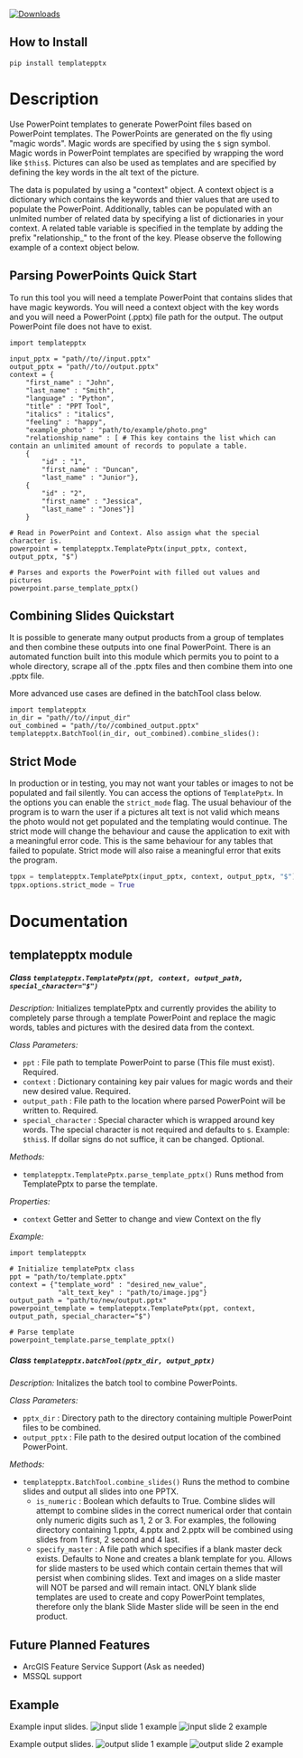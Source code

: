 [![Downloads](https://pepy.tech/badge/templatepptx)](https://pepy.tech/project/templatepptx)

## How to Install 

`pip install templatepptx`

# Description

Use PowerPoint templates to generate PowerPoint files based on PowerPoint templates. The PowerPoints are generated on the fly using "magic words". Magic words are specified by using the `$` sign symbol. Magic words in PowerPoint templates are specified by wrapping the word like `$this$`. Pictures can also be used as templates and are specified by defining the key words in the alt text of the picture. 

The data is populated by using a "context" object. A context object is a dictionary which contains the keywords and thier values that are used to populate the PowerPoint. Additionally, tables can be populated with an unlmited number of related data by specifying a list of dictionaries in your context. A related table variable is specified in the template by adding the prefix "relationship_" to the front of the key. Please observe the following example of a context object below.

## Parsing PowerPoints Quick Start

To run this tool you will need a template PowerPoint that contains slides that have magic keywords. You will need a context object with the key words and you will need a PowerPoint (.pptx) file path for the output. The output PowerPoint file does not have to exist.

```
import templatepptx

input_pptx = "path//to//input.pptx"
output_pptx = "path//to//output.pptx"
context = {
    "first_name" : "John",
    "last_name" : "Smith",
    "language" : "Python",
    "title" : "PPT Tool",
    "italics" : "italics",
    "feeling" : "happy",
    "example_photo" : "path/to/example/photo.png"
    "relationship_name" : [ # This key contains the list which can contain an unlimited amount of records to populate a table.
    {
        "id" : "1",
        "first_name" : "Duncan",
        "last_name" : "Junior"},
    {
        "id" : "2",
        "first_name" : "Jessica",
        "last_name" : "Jones"}]
    }

# Read in PowerPoint and Context. Also assign what the special character is.
powerpoint = templatepptx.TemplatePptx(input_pptx, context, output_pptx, "$")

# Parses and exports the PowerPoint with filled out values and pictures
powerpoint.parse_template_pptx()

```

## Combining Slides Quickstart

It is possible to generate many output products from a group of templates and then combine these outputs into one final PowerPoint. There is an automated function built into this module which permits you to point to a whole directory, scrape all of the .pptx files and then combine them into one .pptx file.

More advanced use cases are defined in the batchTool class below.

```
import templatepptx
in_dir = "path//to//input_dir"
out_combined = "path//to//combined_output.pptx"
templatepptx.BatchTool(in_dir, out_combined).combine_slides():
```

## Strict Mode

In production or in testing, you may not want your tables or images to not be populated and fail silently. You can access the options of `TemplatePptx`. In the options you can enable the `strict_mode` flag. The usual behaviour of the program is to warn the user if a pictures alt text is not valid which means the photo would not get populated and the templating would continue. The strict mode will change the behaviour and cause the application to exit with a meaningful error code. This is the same behaviour for any tables that failed to populate. Strict mode will also raise a meaningful error that exits the program.

```Python
tppx = templatepptx.TemplatePptx(input_pptx, context, output_pptx, "$")
tppx.options.strict_mode = True
```

# Documentation

## templatepptx module

##### Class `templatepptx.TemplatePptx(ppt, context, output_path, special_character="$")`

*Description:*
Initializes templatePptx and currently provides the ability to completely parse through a template PowerPoint and replace the magic words, tables and pictures with the desired data from the context.

*Class Parameters:*
-   `ppt` : File path to template PowerPoint to parse (This file must exist). Required.
-   `context` : Dictionary containing key pair values for magic words and their new desired value. Required.
-   `output_path` : File path to the location where parsed PowerPoint will be written to. Required.
-   `special_character` : Special character which is wrapped around key words. The special character is not required and defaults to `$`. Example: `$this$`. If dollar signs do not suffice, it can be changed. Optional.

*Methods:*
-   `templatepptx.TemplatePptx.parse_template_pptx()` Runs method from TemplatePptx to parse the template.

*Properties:*
-   `context` Getter and Setter to change and view Context on the fly


*Example:*
```
import templatepptx

# Initialize templatePptx class
ppt = "path/to/template.pptx"
context = {"template_word" : "desired_new_value",
            "alt_text_key" : "path/to/image.jpg"}
output_path = "path/to/new/output.pptx"
powerpoint_template = templatepptx.TemplatePptx(ppt, context, output_path, special_character="$")

# Parse template
powerpoint_template.parse_template_pptx()
```

##### Class `templatepptx.batchTool(pptx_dir, output_pptx)`

*Description:*
Initalizes the batch tool to combine PowerPoints. 

*Class Parameters:*
-   `pptx_dir` : Directory path to the directory containing multiple PowerPoint files to be combined.
-   `output_pptx` : File path to the desired output location of the combined PowerPoint.

*Methods:*
-   `templatepptx.BatchTool.combine_slides()` Runs the method to combine slides and output all slides into one PPTX. 
    - `is_numeric` : Boolean which defaults to True. Combine slides will attempt to combine slides in the correct numerical order that contain only numeric digits such as 1, 2 or 3. For examples, the following directory containing 1.pptx, 4.pptx and 2.pptx will be combined using slides from 1 first, 2 second and 4 last.
    - `specify_master` : A file path which specifies if a blank master deck exists. Defaults to None and creates a blank template for you. Allows for slide masters to be used which contain certain themes that will persist when combining slides. Text and images on a slide master will NOT be parsed and will remain intact. ONLY blank slide templates are used to create and copy PowerPoint templates, therefore only the blank Slide Master slide will be seen in the end product. 

## Future Planned Features
- ArcGIS Feature Service Support (Ask as needed)
- MSSQL support


## Example

Example input slides.
![input slide 1 example](img/in1.PNG)
![input slide 2 example](img/in2.PNG)

Example output slides.
![output slide 1 example](img/out1.PNG)
![output slide 2 example](img/out2.PNG)

